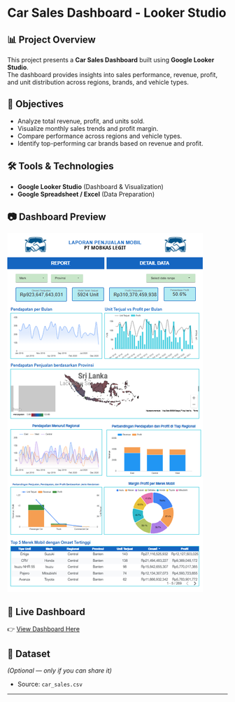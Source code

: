 # Car Sales Dashboard - Looker Studio

## 📊 Project Overview
This project presents a **Car Sales Dashboard** built using **Google Looker Studio**.  
The dashboard provides insights into sales performance, revenue, profit, and unit distribution across regions, brands, and vehicle types.  

## 🎯 Objectives
- Analyze total revenue, profit, and units sold.  
- Visualize monthly sales trends and profit margin.  
- Compare performance across regions and vehicle types.  
- Identify top-performing car brands based on revenue and profit.  

## 🛠️ Tools & Technologies
- **Google Looker Studio** (Dashboard & Visualization)  
- **Google Spreadsheet / Excel** (Data Preparation)  

## 📷 Dashboard Preview
![Dashboard Screenshot 1](dashboard-1.png)

## 🔗 Live Dashboard
👉 [View Dashboard Here](https://lookerstudio.google.com/s/v-Lh0OsjslU)  

## 📂 Dataset
*(Optional — only if you can share it)*  
- Source: `car_sales.csv`  

---
